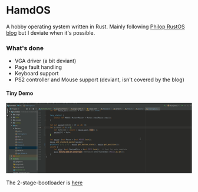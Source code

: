 # HamdOS
A hobby operating system written in Rust. Mainly following [Philop RustOS blog](https://os.phil-opp.com) but I deviate when it's possible.


### What's done
- VGA driver (a bit deviant)
- Page fault handling
- Keyboard support
- PS2 controller and Mouse support (deviant, isn't covered by the blog)

#### Tiny Demo
![HamdOS Demo](assets/screencapt.gif)

The 2-stage-bootloader is [here](https://github.com/shakram02/TwoStageBootloader)

